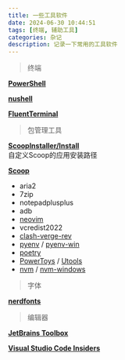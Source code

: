 ```yaml
---
title: 一些工具软件
date: 2024-06-30 10:44:51
tags: [终端, 辅助工具]
categories: 杂记
description: 记录一下常用的工具软件
---
```

> 终端

**[PowerShell](https://github.com/PowerShell/PowerShell)**

**[nushell](https://www.nushell.sh/)**

**[FluentTerminal](https://github.com/felixse/FluentTerminal)**

> 包管理工具

**[ScoopInstaller/Install](https://github.com/ScoopInstaller/Install)**  
自定义Scoop的应用安装路径

**[Scoop](https://github.com/ScoopInstaller/Scoop)**  
- aria2
- 7zip
- notepadplusplus
- adb
- [neovim](https://github.com/neovim/neovim)
- vcredist2022
- [clash-verge-rev](https://github.com/clash-verge-rev/clash-verge-rev)
- [pyenv](https://github.com/pyenv/pyenv) / [pyenv-win](https://github.com/pyenv-win/pyenv-win)
- [poetry](https://python-poetry.org/)
- [PowerToys](https://github.com/microsoft/PowerToys) / [Utools](https://www.u.tools/)
- [nvm](https://github.com/nvm-sh/nvm) / [nvm-windows](https://github.com/coreybutler/nvm-windows)

> 字体

**[nerdfonts](https://www.nerdfonts.com/)**

> 编辑器

**[JetBrains Toolbox](https://www.jetbrains.com/toolbox-app/)**

**[Visual Studio Code Insiders](https://code.visualstudio.com/insiders/)**

